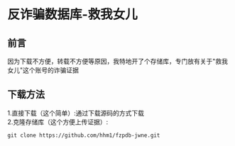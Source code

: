 # 反诈骗数据库-救我女儿  
## 前言  
因为下载不方便，转载不方便等原因，我特地开了个存储库，专门放有关于"救我女儿"这个账号的诈骗证据  
## 下载方法  
1.直接下载（这个简单）:通过下载源码的方式下载  
2.克隆存储库（这个方便上传证据）:  
````
git clone https://github.com/hhm1/fzpdb-jwne.git
````
